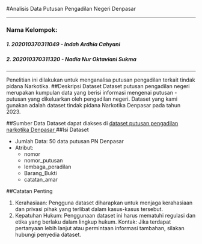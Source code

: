 

#Analisis Data Putusan Pengadilan Negeri Denpasar

---
### Nama Kelompok: 
##### 1. 202010370311049 - Indah Ardhia Cahyani
##### 2. 202010370311320 - Nadia Nur Oktaviani Sukma
---

Penelitian ini dilakukan untuk menganalisa putusan pengadilan terkait tindak pidana Narkotika.
##Deskripsi Dataset
Dataset putusan pengadilan negeri merupakan kumpulan data yang berisi informasi mengenai putusan - putusan yang dikeluarkan oleh pengadilan negeri. Dataset yang kami gunakan adalah dataset tindak pidana Narkotika  Denpasar pada tahun 2023.  

##Sumber Data
Dataset dapat diakses di [dataset putusan pengadilan narkotika Denpasar ](https://drive.google.com/drive/folders/1scFSTA0sGcEJsAKVajmZtmDYRyQalNHF)
##Isi Dataset
* Jumlah Data: 50 data putusan PN Denpasar
* Atribut:
    - nomor
    - nomor_putusan
    - lembaga_peradilan
    - Barang_Bukti
    - catatan_amar

##Catatan Penting
1. Kerahasiaan: Pengguna dataset diharapkan untuk menjaga kerahasiaan dan privasi pihak yang terlibat dalam kasus-kasus tersebut.
2. Kepatuhan Hukum: Penggunaan dataset ini harus mematuhi regulasi dan etika yang berlaku dalam lingkup hukum.
Kontak: Jika terdapat pertanyaan lebih lanjut atau permintaan informasi tambahan, silakan hubungi penyedia dataset.

